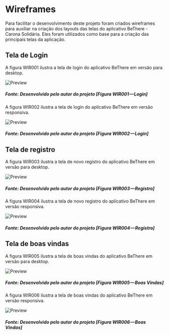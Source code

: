 # Wireframes
Para facilitar o desenvolvimento deste projeto foram criados wireframes para auxiliar na criação dos layouts das telas do aplicativo BeThere - Carona Solidária.
Eles foram utilizados como base para a criação das principais telas da aplicação.


## Tela de Login
A figura WIR001 ilustra a tela de login do aplicativo BeThere em versão para desktop.

![Preview](images/wireframes/login.png?raw=true "Wireframe da tela de Login - BeThere")
<h5>Fonte: Desenvolvido pelo autor do projeto [Figura WIR001 — Login]</h5>

A figura WIR002 ilustra a tela de login do aplicativo BeThere em versão responsiva.

![Preview](images/wireframes/m_login.png?raw=true "Wireframe da tela de Login - BeThere")
<h5>Fonte: Desenvolvido pelo autor do projeto [Figura WIR002 — Login]</h5>

## Tela de registro
A figura WIR003 ilustra a tela de novo registro do aplicativo BeThere em versão para desktop.

![Preview](images/wireframes/registrar.png?raw=true "Wireframe da tela de registro - BeThere")
<h5>Fonte: Desenvolvido pelo autor do projeto [Figura WIR003 — Registro]</h5>

A figura WIR004 ilustra a tela de novo registro do aplicativo BeThere em versão responsiva.

![Preview](images/wireframes/m_registrar.png?raw=true "Wireframe da tela de registro - BeThere")
<h5>Fonte: Desenvolvido pelo autor do projeto [Figura WIR004 — Registro]</h5>

## Tela de boas vindas
A figura WIR005 ilustra a tela de boas vindas do aplicativo BeThere em versão para desktop.

![Preview](images/wireframes/principal.png?raw=true "Wireframe da tela de boas vindas - BeThere")
<h5>Fonte: Desenvolvido pelo autor do projeto [Figura WIR005 — Boas Vindas]</h5>

A figura WIR006 ilustra a tela de boas vindas do aplicativo BeThere em versão responsiva.

![Preview](images/wireframes/m_principal.png?raw=true "Wireframe da tela de boas vindas - BeThere")
<h5>Fonte: Desenvolvido pelo autor do projeto [Figura WIR006 — Boas Vindas]</h5>
